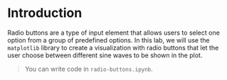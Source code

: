 # Introduction

Radio buttons are a type of input element that allows users to select one option from a group of predefined options. In this lab, we will use the `matplotlib` library to create a visualization with radio buttons that let the user choose between different sine waves to be shown in the plot.

> You can write code in `radio-buttons.ipynb`.
